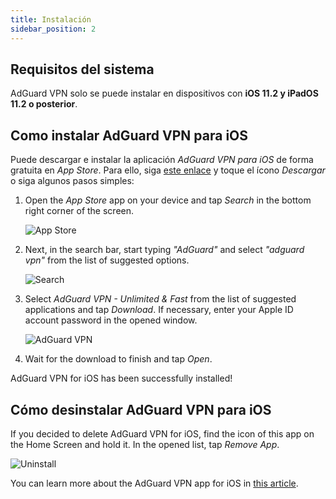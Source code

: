 ```yaml
---
title: Instalación
sidebar_position: 2
---
```


## Requisitos del sistema

AdGuard VPN solo se puede instalar en dispositivos con **iOS 11.2 y iPadOS 11.2 o posterior**.

## Como instalar AdGuard VPN para iOS

Puede descargar e instalar la aplicación *AdGuard VPN para iOS* de forma gratuita en *App Store*. Para ello, siga [este enlace](https://agrd.io/ios_vpn) y toque el ícono *Descargar* o siga algunos pasos simples:

1. Open the *App Store* app on your device and tap *Search* in the bottom right corner of the screen.

    ![App Store](https://cdn.adguardvpn.com/content/kb/vpn/ios/app-store-en.png)

1. Next, in the search bar, start typing *"AdGuard"* and select *"adguard vpn"* from the list of suggested options.

    ![Search](https://cdn.adguardvpn.com/content/kb/vpn/ios/search-en.png)

1. Select *AdGuard VPN - Unlimited & Fast* from the list of suggested applications and tap *Download*. If necessary, enter your Apple ID account password in the opened window.

    ![AdGuard VPN](https://cdn.adguardvpn.com/content/kb/vpn/ios/adguard-vpn-en.png)

1. Wait for the download to finish and tap *Open*.

AdGuard VPN for iOS has been successfully installed!

## Cómo desinstalar AdGuard VPN para iOS

If you decided to delete AdGuard VPN for iOS, find the icon of this app on the Home Screen and hold it. In the opened list, tap *Remove App*.

![Uninstall](https://cdn.adguardvpn.com/public/Adguard/kb/vpn-install/deinstall-en.png)

You can learn more about the AdGuard VPN app for iOS in [this article](overview.md).
